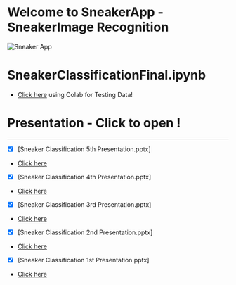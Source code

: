 #  Welcome to SneakerApp - SneakerImage Recognition
![Sneaker App](https://user-images.githubusercontent.com/36207058/78203433-f38ee000-7464-11ea-952d-705c167bc311.png)

# SneakerClassificationFinal.ipynb 
* [Click here](https://colab.research.google.com/drive/1Ks9ul-FR0rLxv8ux7eUQ5iz-UOmh71mg) using Colab for Testing Data!


# Presentation - Click to open !
-------------------------------
  - [X] [Sneaker Classification 5th Presentation.pptx] 
  * [Click here](https://github.com/CcnyUndergraduateCsDegree/SneakerApp/files/4517264/Sneaker.Classification.5th.Presentation.pptx)


  - [X] [Sneaker Classification 4th Presentation.pptx]
  * [Click here](https://github.com/CcnyUndergraduateCsDegree/SneakerApp/files/4517262/Sneaker.Classification.4th.Presentation.pptx)

  - [X] [Sneaker Classification 3rd Presentation.pptx]
  * [Click here](https://github.com/CcnyUndergraduateCsDegree/SneakerApp/files/4517261/Sneaker.Classification.3rd.Presentation.pptx)


  - [X] [Sneaker Classification 2nd Presentation.pptx]
  * [Click here](https://github.com/CcnyUndergraduateCsDegree/SneakerApp/files/4517260/Sneaker.Classification.2nd.Presentation.pptx)


  - [X] [Sneaker Classification 1st Presentation.pptx]
  * [Click here](https://github.com/CcnyUndergraduateCsDegree/SneakerApp/files/4517191/Sneaker.Classification.1st.Presentation.pptx)
